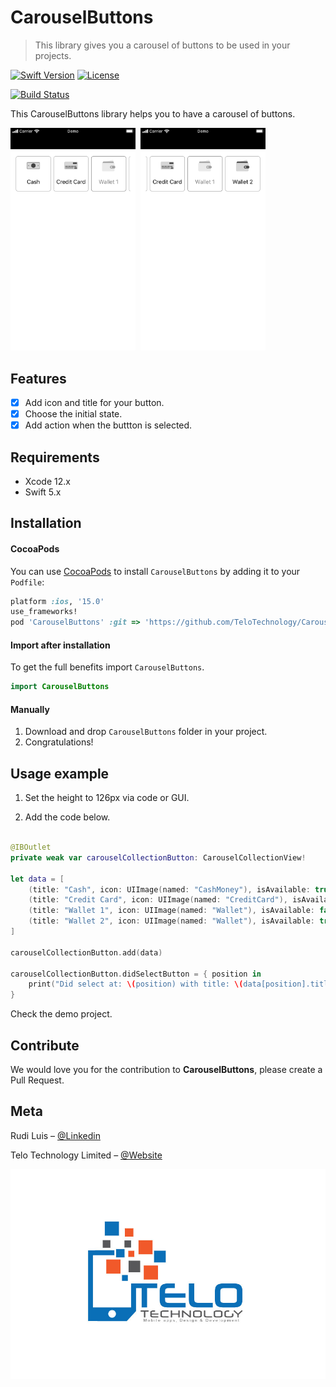 # CarouselButtons

> This library gives you a carousel of buttons to be used in your projects.

[![Swift Version][swift-image]][swift-url]
[![License][license-image]][license-url]

[![Build Status][bitrise-image]][bitrise-url]

This CarouselButtons library helps you to have a carousel of buttons.

<kbd><img src="Images/example1.png" width="200"> <img src="Images/example2.png" width="200"></kbd>

## Features

- [x] Add icon and title for your button.
- [x] Choose the initial state.
- [x] Add action when the buttton is selected.

## Requirements

- Xcode 12.x
- Swift 5.x

## Installation

#### CocoaPods

You can use [CocoaPods](http://cocoapods.org/) to install `CarouselButtons` by adding it to your `Podfile`:

```ruby
platform :ios, '15.0'
use_frameworks!
pod 'CarouselButtons' :git => 'https://github.com/TeloTechnology/CarouselButtons.git', :tag => '1.0.0'
```

#### Import after installation

To get the full benefits import `CarouselButtons`.

```swift
import CarouselButtons
```

#### Manually

1. Download and drop `CarouselButtons` folder in your project.
2. Congratulations!

## Usage example

1. Set the height to 126px via code or GUI.

2. Add the code below.

```swift

@IBOutlet
private weak var carouselCollectionButton: CarouselCollectionView!

let data = [
    (title: "Cash", icon: UIImage(named: "CashMoney"), isAvailable: true),
    (title: "Credit Card", icon: UIImage(named: "CreditCard"), isAvailable: true),
    (title: "Wallet 1", icon: UIImage(named: "Wallet"), isAvailable: false),
    (title: "Wallet 2", icon: UIImage(named: "Wallet"), isAvailable: true)
]

carouselCollectionButton.add(data)

carouselCollectionButton.didSelectButton = { position in
    print("Did select at: \(position) with title: \(data[position].title")
}
```

Check the demo project.

## Contribute

We would love you for the contribution to **CarouselButtons**, please create a Pull Request.

## Meta

Rudi Luis – [@Linkedin](http://linkedin.com/in/ruditluis)

Telo Technology Limited – [@Website](https://telotechnology.com)

![](Images/logo.jpg)

[swift-image]: https://img.shields.io/badge/swift-5.0-red.svg
[swift-url]: https://swift.org/
[bitrise-image]: https://app.bitrise.io/app/f6cbac88d707c135/status.svg?token=FRIqXj0VP_wyUBLoxvk1NA&branch=master
[bitrise-url]: https://app.bitrise.io/app/f6cbac88d707c135
[license-image]: https://img.shields.io/badge/License-MIT-blue.svg
[license-url]: LICENSE
[cocoapods-image]: https://img.shields.io/badge/pod-1.8.3-blueviolet.svg
